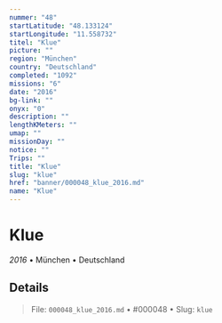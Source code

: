 ```yaml
---
nummer: "48"
startLatitude: "48.133124"
startLongitude: "11.558732"
titel: "Klue"
picture: ""
region: "München"
country: "Deutschland"
completed: "1092"
missions: "6"
date: "2016"
bg-link: ""
onyx: "0"
description: ""
lengthKMeters: ""
umap: ""
missionDay: ""
notice: ""
Trips: ""
title: "Klue"
slug: "klue"
href: "banner/000048_klue_2016.md"
name: "Klue"
---
```

# Klue

*2016* • München • Deutschland





## Details










> File: `000048_klue_2016.md` • #000048 • Slug: `klue`
